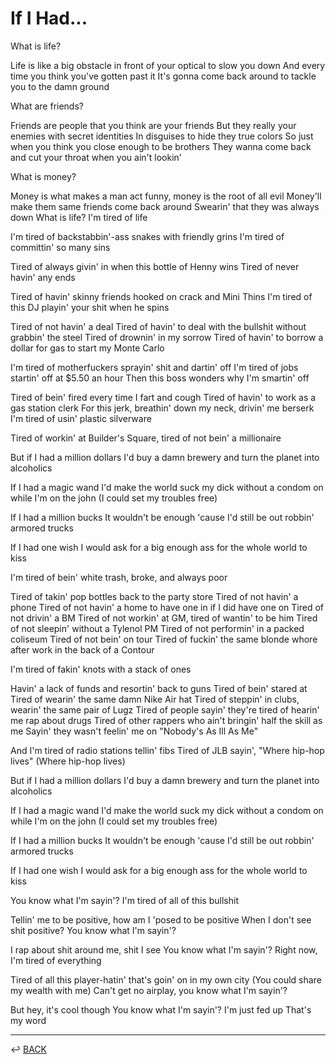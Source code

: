 # If I Had...

What is life?

Life is like a big obstacle in front of your optical to slow you down
And every time you think you've gotten past it
It's gonna come back around to tackle you to the damn ground

What are friends?

Friends are people that you think are your friends
But they really your enemies with secret identities
In disguises to hide they true colors
So just when you think you close enough to be brothers
They wanna come back and cut your throat when you ain't lookin'

What is money?

Money is what makes a man act funny, money is the root of all evil
Money'll make them same friends come back around
Swearin' that they was always down
What is life? I'm tired of life

I'm tired of backstabbin'-ass snakes with friendly grins
I'm tired of committin' so many sins

Tired of always givin' in when this bottle of Henny wins
Tired of never havin' any ends

Tired of havin' skinny friends hooked on crack and Mini Thins
I'm tired of this DJ playin' your shit when he spins

Tired of not havin' a deal
Tired of havin' to deal with the bullshit without grabbin' the steel
Tired of drownin' in my sorrow
Tired of havin' to borrow a dollar for gas to start my Monte Carlo

I'm tired of motherfuckers sprayin' shit and dartin' off
I'm tired of jobs startin' off at $5.50 an hour
Then this boss wonders why I'm smartin' off

Tired of bein' fired every time I fart and cough
Tired of havin' to work as a gas station clerk
For this jerk, breathin' down my neck, drivin' me berserk
I'm tired of usin' plastic silverware

Tired of workin' at Builder's Square, tired of not bein' a millionaire

But if I had a million dollars
I'd buy a damn brewery and turn the planet into alcoholics

If I had a magic wand
I'd make the world suck my dick without a condom on while I'm on the john (I could set my troubles free)

If I had a million bucks
It wouldn't be enough 'cause I'd still be out robbin' armored trucks 

If I had one wish
I would ask for a big enough ass for the whole world to kiss

I'm tired of bein' white trash, broke, and always poor

Tired of takin' pop bottles back to the party store
Tired of not havin' a phone
Tired of not havin' a home to have one in if I did have one on
Tired of not drivin' a BM
Tired of not workin' at GM, tired of wantin' to be him
Tired of not sleepin' without a Tylenol PM
Tired of not performin' in a packed coliseum
Tired of not bein' on tour
Tired of fuckin' the same blonde whore after work in the back of a Contour

I'm tired of fakin' knots with a stack of ones

Havin' a lack of funds and resortin' back to guns
Tired of bein' stared at
Tired of wearin' the same damn Nike Air hat
Tired of steppin' in clubs, wearin' the same pair of Lugz
Tired of people sayin' they're tired of hearin' me rap about drugs
Tired of other rappers who ain't bringin' half the skill as me
Sayin' they wasn't feelin' me on "Nobody's As Ill As Me"

And I'm tired of radio stations tellin' fibs
Tired of JLB sayin', "Where hip-hop lives" (Where hip-hop lives)

But if I had a million dollars
I'd buy a damn brewery and turn the planet into alcoholics

If I had a magic wand
I'd make the world suck my dick without a condom on while I'm on the john (I could set my troubles free)

If I had a million bucks
It wouldn't be enough 'cause I'd still be out robbin' armored trucks 

If I had one wish
I would ask for a big enough ass for the whole world to kiss

You know what I'm sayin'?
I'm tired of all of this bullshit

Tellin' me to be positive, how am I 'posed to be positive
When I don't see shit positive? You know what I'm sayin'?

I rap about shit around me, shit I see
You know what I'm sayin'? Right now, I'm tired of everything

Tired of all this player-hatin' that's goin' on in my own city (You could share my wealth with me)
Can't get no airplay, you know what I'm sayin'?

But hey, it's cool though
You know what I'm sayin'? I'm just fed up
That's my word

---

↩️ [BACK](../../README.md)
